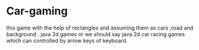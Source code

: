 # Car-gaming
this game with the help of  rectangles and assuming them as cars ,road and background .
java 2d games or we should say java 2d car racing games which can controlled by arrow keys of keyboard.
